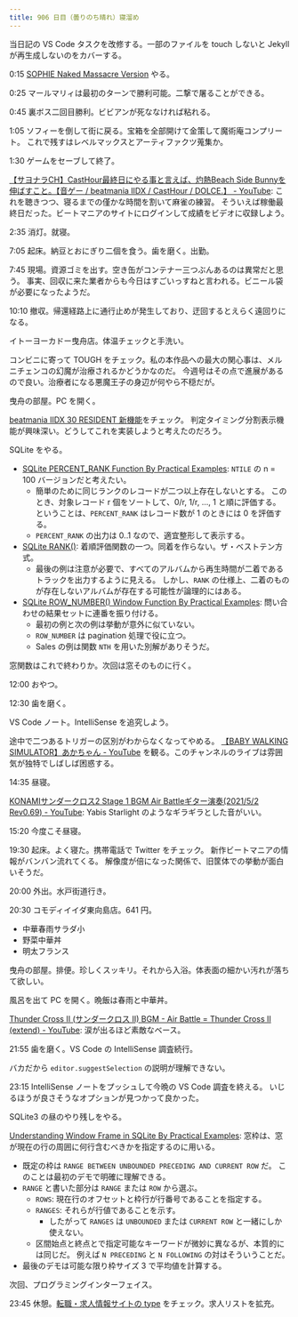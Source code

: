 ```yaml
---
title: 906 日目（曇りのち晴れ）寝溜め
---
```


当日記の VS Code タスクを改修する。一部のファイルを touch しないと Jekyll が再生成しないのをカバーする。

0:15 [SOPHIE Naked Massacre Version][dtp22b] やる。

0:25 マールマリィは最初のターンで勝利可能。二撃で屠ることができる。

0:45 裏ボス二回目勝利。ビビアンが死ななければ粘れる。

1:05 ソフィーを倒して街に戻る。宝箱を全部開けて金策して魔術庵コンプリート。
これで残すはレベルマックスとアーティファクツ蒐集か。

1:30 ゲームをセーブして終了。

[【サヨナラCH】CastHour最終日にやる事と言えば、灼熱Beach Side Bunnyを伸ばすこと。【音ゲー / beatmania IIDX / CastHour / DOLCE.】 - YouTube](https://www.youtube.com/watch?v=UYXUPQXjWT0):
これを聴きつつ、寝るまでの僅かな時間を割いて麻雀の練習。
そういえば稼働最終日だった。ビートマニアのサイトにログインして成績をビデオに収録しよう。

2:35 消灯。就寝。

7:05 起床。納豆とおにぎり二個を食う。歯を磨く。出勤。

7:45 現場。資源ゴミを出す。空き缶がコンテナー三つぶんあるのは異常だと思う。
事実、回収に来た業者からも今日はすごいっすねと言われる。ビニール袋が必要になったようだ。

10:10 撤収。帰還経路上に通行止めが発生しており、迂回するとえらく遠回りになる。

イトーヨーカドー曳舟店。体温チェックと手洗い。

コンビニに寄って TOUGH をチェック。私の本作品への最大の関心事は、メルニチェンコの幻魔が治療されるかどうかなのだ。
今週号はその点で進展があるので良い。治療者になる悪魔王子の身辺が何やら不穏だが。

曳舟の部屋。PC を開く。

[beatmania IIDX 30 RESIDENT 新機能](https://p.eagate.573.jp/game/2dx/30/howto/new/)をチェック。
判定タイミング分割表示機能が興味深い。どうしてこれを実装しようと考えたのだろう。

SQLite をやる。

* [SQLite PERCENT_RANK Function By Practical Examples](https://www.sqlitetutorial.net/sqlite-window-functions/sqlite-percent_rank/):
  `NTILE` の n = 100 バージョンだと考えたい。
  * 簡単のために同じランクのレコードが二つ以上存在しないとする。
    このとき、対象レコード r 個をソートして、0/r, 1/r, ..., 1 と順に評価する。
    ということは、`PERCENT_RANK` はレコード数が 1 のときには 0 を評価する。
  * `PERCENT_RANK` の出力は 0..1 なので、適宜整形して表示する。
* [SQLite RANK()](https://www.sqlitetutorial.net/sqlite-window-functions/sqlite-rank/):
  着順評価関数の一つ。同着を作らない。ザ・ベストテン方式。
  * 最後の例は注意が必要で、すべてのアルバムから再生時間が二着であるトラックを出力するように見える。
    しかし、`RANK` の仕様上、二着のものが存在しないアルバムが存在する可能性が論理的にはある。
* [SQLite ROW_NUMBER() Window Function By Practical Examples](https://www.sqlitetutorial.net/sqlite-window-functions/sqlite-row_number/):
  問い合わせの結果セットに連番を振り付ける。
  * 最初の例と次の例は挙動が意外に似ていない。
  * `ROW_NUMBER` は pagination 処理で役に立つ。
  * Sales の例は関数 `NTH` を用いた別解がありそうだ。

窓関数はこれで終わりか。次回は窓そのものに行く。

12:00 おやつ。

12:30 歯を磨く。

VS Code ノート。IntelliSense を追究しよう。

途中で二つあるトリガーの区別がわからなくなってやめる。
[【BABY WALKING SIMULATOR】あかちゃん - YouTube](https://www.youtube.com/watch?v=pJjHiu3dwQY)
を観る。このチャンネルのライブは雰囲気が独特でしばしば困惑する。

14:35 昼寝。

[KONAMIサンダークロス2 Stage 1 BGM Air Battleギター演奏(2021/5/2 Rev0.69) - YouTube](https://www.youtube.com/watch?v=Ra_3InbIdnE9):
Yabis Starlight のようなギラギラとした音がいい。

15:20 今度こそ昼寝。

19:30 起床。よく寝た。携帯電話で Twitter をチェック。
新作ビートマニアの情報がバンバン流れてくる。
解像度が倍になった関係で、旧筐体での挙動が面白いそうだ。

20:00 外出。水戸街道行き。

20:30 コモディイイダ東向島店。641 円。

* 中華春雨サラダ小
* 野菜中華丼
* 明太フランス

曳舟の部屋。排便。珍しくスッキリ。それから入浴。体表面の細かい汚れが落ちて欲しい。

風呂を出て PC を開く。晩飯は春雨と中華丼。

[Thunder Cross II (サンダークロス II) BGM - Air Battle = Thunder Cross II (extend) - YouTube](https://www.youtube.com/watch?v=aaFS7zg6fy4):
涙が出るほど素敵なベース。

21:55 歯を磨く。VS Code の IntelliSense 調査続行。

バカだから `editor.suggestSelection` の説明が理解できない。

23:15 IntelliSense ノートをプッシュして今晩の VS Code 調査を終える。
いじるほうが良さそうなオプションが見つかって良かった。

SQLite3 の昼のやり残しをやる。

[Understanding Window Frame in SQLite By Practical Examples](https://www.sqlitetutorial.net/sqlite-window-functions/sqlite-window-frame/):
窓枠は、窓が現在の行の周囲に何行含むべきかを指定するのに用いる。

* 既定の枠は `RANGE BETWEEN UNBOUNDED PRECEDING AND CURRENT ROW` だ。
  このことは最初のデモで明確に理解できる。
* `RANGE` と書いた部分は `RANGE` または `ROW` から選ぶ。
  * `ROWS`: 現在行のオフセットと枠行が行番号であることを指定する。
  * `RANGES`: それらが行値であることを示す。
    * したがって `RANGES` は `UNBOUNDED` または `CURRENT ROW` と一緒にしか使えない。
  * 区間始点と終点とで指定可能なキーワードが微妙に異なるが、本質的には同じだ。
    例えば `N PRECEDING` と `N FOLLOWING` の対はそういうことだ。
* 最後のデモは可能な限り枠サイズ 3 で平均値を計算する。

次回、プログラミングインターフェイス。

23:45 休憩。[転職・求人情報サイトの type](https://type.jp/) をチェック。求人リストを拡充。

[dtp22b]: https://www.dlsite.com/maniax/work/=/product_id/RJ424807/
